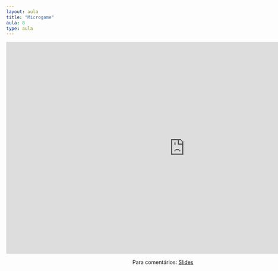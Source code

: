 ```yaml
---
layout: aula
title: "Microgame"
aula: 8
type: aula
---
```


<iframe src="https://docs.google.com/presentation/d/e/2PACX-1vQdWQry0VY18yzEB5TxV7RXfpPNQcoxpSNS8jNke0NgPf-upxd58VOEWiM2tOUi5dKjCnQ5Q2LfrhHz/embed?start=false&loop=false&delayms=3000" frameborder="0" width="960" height="569" allowfullscreen="true" mozallowfullscreen="true" webkitallowfullscreen="true"></iframe>

<span style="float:right">Para comentários: [Slides](https://docs.google.com/presentation/d/1mMlhZAS3Us15d95eJoqH5INy_mZc5_BfhaAfOOw-nUA/edit?usp=sharing)</span>